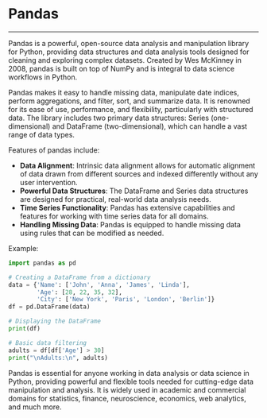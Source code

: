 # Pandas

---

Pandas is a powerful, open-source data analysis and manipulation library for Python, providing data structures and data analysis tools designed for cleaning and exploring complex datasets. Created by Wes McKinney in 2008, pandas is built on top of NumPy and is integral to data science workflows in Python.

Pandas makes it easy to handle missing data, manipulate date indices, perform aggregations, and filter, sort, and summarize data. It is renowned for its ease of use, performance, and flexibility, particularly with structured data. The library includes two primary data structures: Series (one-dimensional) and DataFrame (two-dimensional), which can handle a vast range of data types.

Features of pandas include:

- **Data Alignment**: Intrinsic data alignment allows for automatic alignment of data drawn from different sources and indexed differently without any user intervention.
- **Powerful Data Structures**: The DataFrame and Series data structures are designed for practical, real-world data analysis needs.
- **Time Series Functionality**: Pandas has extensive capabilities and features for working with time series data for all domains.
- **Handling Missing Data**: Pandas is equipped to handle missing data using rules that can be modified as needed.

Example:
```python
import pandas as pd

# Creating a DataFrame from a dictionary
data = {'Name': ['John', 'Anna', 'James', 'Linda'],
        'Age': [28, 22, 35, 32],
        'City': ['New York', 'Paris', 'London', 'Berlin']}
df = pd.DataFrame(data)

# Displaying the DataFrame
print(df)

# Basic data filtering
adults = df[df['Age'] > 30]
print("\nAdults:\n", adults)
```

Pandas is essential for anyone working in data analysis or data science in Python, providing powerful and flexible tools needed for cutting-edge data manipulation and analysis. It is widely used in academic and commercial domains for statistics, finance, neuroscience, economics, web analytics, and much more.